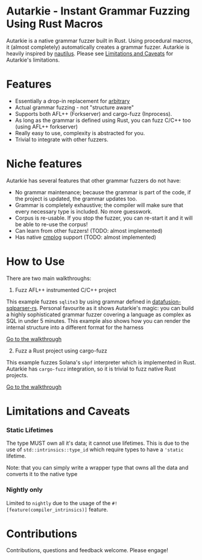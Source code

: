 # Autarkie - Instant Grammar Fuzzing Using Rust Macros
Autarkie is a native grammar fuzzer built in Rust. Using procedural macros, it (almost completely) automatically creates a grammar fuzzer. 
Autarkie is heavily inspired by [nautilus](https://github.com/nautilus-fuzz/nautilus). Please see [Limitations and Caveats](#limitations-and-caveats) for Autarkie's limitations.

# Features
- Essentially a drop-in replacement for [arbitrary](https://github.com/rust-fuzz/arbitrary)
- Actual grammar fuzzing - not "structure aware"
- Supports both AFL++ (Forkserver) and cargo-fuzz (Inprocess).
- As long as the grammar is defined using Rust, you can fuzz C/C++ too (using AFL++ forkserver)
- Really easy to use, complexity is abstracted for you.
- Trivial to integrate with other fuzzers.

# Niche features
Autarkie has several features that other grammar fuzzers do not have:
- No grammar maintenance; because the grammar is part of the code, if the project is updated, the grammar updates too.
- Grammar is completely exhaustive; the compiler will make sure that every necessary type is included. No more guesswork.
- Corpus is re-usable. If you stop the fuzzer, you can re-start it and it will be able to re-use the corpus!
- Can learn from other fuzzers! (TODO: almost implemented)
- Has native [cmplog](https://www.ndss-symposium.org/ndss-paper/redqueen-fuzzing-with-input-to-state-correspondence/) support (TODO: almost implemented)

# How to Use
There are two main walkthroughs:
1. Fuzz AFL++ instrumented C/C++ project

This example fuzzes ``sqlite3`` by using grammar defined in [datafusion-sqlparser-rs](https://github.com/apache/datafusion-sqlparser-rs). 
Personal favourite as it shows Autarkie's magic: you can build a highly sophisticated grammar fuzzer covering a language as complex as SQL in under 5 minutes.
This example also shows how you can render the internal structure into a different format for the harness

[Go to the walkthrough](guides/sql.md)


2. Fuzz a Rust project using cargo-fuzz

This example fuzzes Solana's ``sbpf`` interpreter which is implemented in Rust. Autarkie has ``cargo-fuzz`` integration, so it is trivial to fuzz native Rust projects.

[Go to the walkthrough](guides/rbpf.md)


# Limitations and Caveats
### Static Lifetimes
The type MUST own all it's data; it cannot use lifetimes. This is due to the use of ``std::intrinsics::type_id`` which require types to have a ``'static`` lifetime.

Note: that you can simply write a wrapper type that owns all the data and converts it to the native type
### Nightly only
Limited to ``nightly`` due to the usage of  the ``#![feature(compiler_intrinsics)]`` feature.

# Contributions
Contributions, questions and feedback welcome. 
Please engage!
